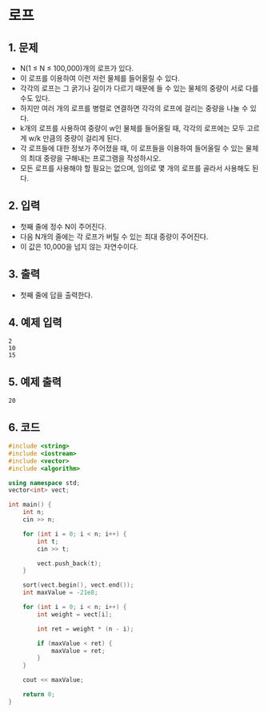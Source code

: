 # 로프

## 1. 문제

- N(1 ≤ N ≤ 100,000)개의 로프가 있다. 
- 이 로프를 이용하여 이런 저런 물체를 들어올릴 수 있다. 
- 각각의 로프는 그 굵기나 길이가 다르기 때문에 들 수 있는 물체의 중량이 서로 다를 수도 있다.
- 하지만 여러 개의 로프를 병렬로 연결하면 각각의 로프에 걸리는 중량을 나눌 수 있다. 
- k개의 로프를 사용하여 중량이 w인 물체를 들어올릴 때, 각각의 로프에는 모두 고르게 w/k 만큼의 중량이 걸리게 된다.
- 각 로프들에 대한 정보가 주어졌을 때, 이 로프들을 이용하여 들어올릴 수 있는 물체의 최대 중량을 구해내는 프로그램을 작성하시오. 
- 모든 로프를 사용해야 할 필요는 없으며, 임의로 몇 개의 로프를 골라서 사용해도 된다.

## 2. 입력
- 첫째 줄에 정수 N이 주어진다. 
- 다음 N개의 줄에는 각 로프가 버틸 수 있는 최대 중량이 주어진다. 
- 이 값은 10,000을 넘지 않는 자연수이다.

## 3. 출력

- 첫째 줄에 답을 출력한다.


## 4. 예제 입력
```
2
10
15
```

## 5. 예제 출력
```
20
```

## 6. 코드

```c++
#include <string>
#include <iostream>
#include <vector>
#include <algorithm>

using namespace std;
vector<int> vect;

int main() {
    int n;
    cin >> n;

    for (int i = 0; i < n; i++) {
        int t;
        cin >> t;

        vect.push_back(t);
    }

    sort(vect.begin(), vect.end());
    int maxValue = -21e8;

    for (int i = 0; i < n; i++) {
        int weight = vect[i];

        int ret = weight * (n - i);

        if (maxValue < ret) {
            maxValue = ret;
        }
    }

    cout << maxValue;

    return 0;
}
```
